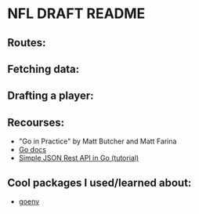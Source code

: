 # NFL DRAFT README

## Routes:


## Fetching data:


## Drafting a player:


## Recourses:
- "Go in Practice" by Matt Butcher and Matt Farina
- [Go docs](https://golang.org)
- [Simple JSON Rest API in Go (tutorial)](https://www.youtube.com/watch?v=hRR-Zy1H-Yo)


## Cool packages I used/learned about:
- [goenv](https://github.com/joho/godotenv)